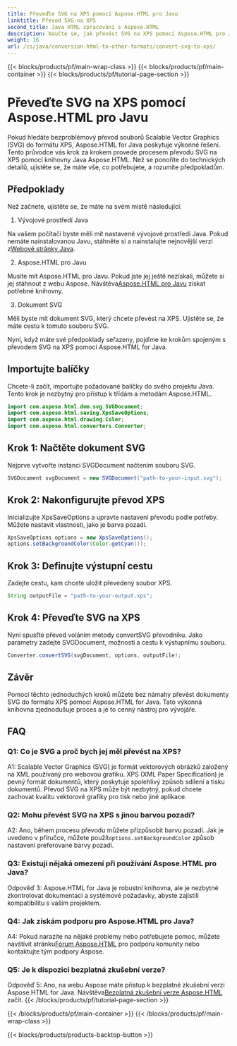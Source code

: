 ```yaml
---
title: Převeďte SVG na XPS pomocí Aspose.HTML pro Javu
linktitle: Převod SVG na XPS
second_title: Java HTML zpracování s Aspose.HTML
description: Naučte se, jak převést SVG na XPS pomocí Aspose.HTML pro Javu. Jednoduchý průvodce krok za krokem pro bezproblémové převody.
weight: 16
url: /cs/java/conversion-html-to-other-formats/convert-svg-to-xps/
---
```


{{< blocks/products/pf/main-wrap-class >}}
{{< blocks/products/pf/main-container >}}
{{< blocks/products/pf/tutorial-page-section >}}

# Převeďte SVG na XPS pomocí Aspose.HTML pro Javu


Pokud hledáte bezproblémový převod souborů Scalable Vector Graphics (SVG) do formátu XPS, Aspose.HTML for Java poskytuje výkonné řešení. Tento průvodce vás krok za krokem provede procesem převodu SVG na XPS pomocí knihovny Java Aspose.HTML. Než se ponoříte do technických detailů, ujistěte se, že máte vše, co potřebujete, a rozumíte předpokladům.

## Předpoklady

Než začnete, ujistěte se, že máte na svém místě následující:

1. Vývojové prostředí Java

 Na vašem počítači byste měli mít nastavené vývojové prostředí Java. Pokud nemáte nainstalovanou Javu, stáhněte si a nainstalujte nejnovější verzi z[Webové stránky Java](https://www.oracle.com/java/technologies/javase-downloads.html).

2. Aspose.HTML pro Javu

Musíte mít Aspose.HTML pro Javu. Pokud jste jej ještě nezískali, můžete si jej stáhnout z webu Aspose. Návštěva[Aspose.HTML pro Javu](https://releases.aspose.com/html/java/) získat potřebné knihovny.

3. Dokument SVG

Měli byste mít dokument SVG, který chcete převést na XPS. Ujistěte se, že máte cestu k tomuto souboru SVG.

Nyní, když máte své předpoklady seřazeny, pojďme ke krokům spojeným s převodem SVG na XPS pomocí Aspose.HTML for Java.

## Importujte balíčky

Chcete-li začít, importujte požadované balíčky do svého projektu Java. Tento krok je nezbytný pro přístup k třídám a metodám Aspose.HTML.

```java
import com.aspose.html.dom.svg.SVGDocument;
import com.aspose.html.saving.XpsSaveOptions;
import com.aspose.html.drawing.Color;
import com.aspose.html.converters.Converter;
```

## Krok 1: Načtěte dokument SVG

Nejprve vytvořte instanci SVGDocument načtením souboru SVG.

```java
SVGDocument svgDocument = new SVGDocument("path-to-your-input.svg");
```

## Krok 2: Nakonfigurujte převod XPS

Inicializujte XpsSaveOptions a upravte nastavení převodu podle potřeby. Můžete nastavit vlastnosti, jako je barva pozadí.

```java
XpsSaveOptions options = new XpsSaveOptions();
options.setBackgroundColor(Color.getCyan());
```

## Krok 3: Definujte výstupní cestu

Zadejte cestu, kam chcete uložit převedený soubor XPS.

```java
String outputFile = "path-to-your-output.xps";
```

## Krok 4: Převeďte SVG na XPS

Nyní spusťte převod voláním metody convertSVG převodníku. Jako parametry zadejte SVGDocument, možnosti a cestu k výstupnímu souboru.

```java
Converter.convertSVG(svgDocument, options, outputFile);
```

## Závěr

Pomocí těchto jednoduchých kroků můžete bez námahy převést dokumenty SVG do formátu XPS pomocí Aspose.HTML for Java. Tato výkonná knihovna zjednodušuje proces a je to cenný nástroj pro vývojáře.

## FAQ

### Q1: Co je SVG a proč bych jej měl převést na XPS?

A1: Scalable Vector Graphics (SVG) je formát vektorových obrázků založený na XML používaný pro webovou grafiku. XPS (XML Paper Specification) je pevný formát dokumentů, který poskytuje spolehlivý způsob sdílení a tisku dokumentů. Převod SVG na XPS může být nezbytný, pokud chcete zachovat kvalitu vektorové grafiky pro tisk nebo jiné aplikace.

### Q2: Mohu převést SVG na XPS s jinou barvou pozadí?

 A2: Ano, během procesu převodu můžete přizpůsobit barvu pozadí. Jak je uvedeno v příručce, můžete použít`options.setBackgroundColor` způsob nastavení preferované barvy pozadí.

### Q3: Existují nějaká omezení při používání Aspose.HTML pro Java?

Odpověď 3: Aspose.HTML for Java je robustní knihovna, ale je nezbytné zkontrolovat dokumentaci a systémové požadavky, abyste zajistili kompatibilitu s vaším projektem.

### Q4: Jak získám podporu pro Aspose.HTML pro Java?

 A4: Pokud narazíte na nějaké problémy nebo potřebujete pomoc, můžete navštívit stránku[Fórum Aspose.HTML](https://forum.aspose.com/) pro podporu komunity nebo kontaktujte tým podpory Aspose.

### Q5: Je k dispozici bezplatná zkušební verze?

 Odpověď 5: Ano, na webu Aspose máte přístup k bezplatné zkušební verzi Aspose.HTML for Java. Návštěva[Bezplatná zkušební verze Aspose.HTML](https://releases.aspose.com/) začít.
{{< /blocks/products/pf/tutorial-page-section >}}

{{< /blocks/products/pf/main-container >}}
{{< /blocks/products/pf/main-wrap-class >}}

{{< blocks/products/products-backtop-button >}}

